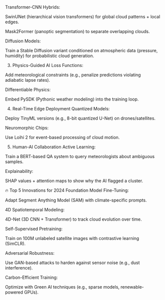 Transformer-CNN Hybrids:

SwinUNet (hierarchical vision transformers) for global cloud patterns + local edges.

Mask2Former (panoptic segmentation) to separate overlapping clouds.

Diffusion Models:

Train a Stable Diffusion variant conditioned on atmospheric data (pressure, humidity) for probabilistic cloud generation.

3. Physics-Guided AI
Loss Functions:

Add meteorological constraints (e.g., penalize predictions violating adiabatic lapse rates).

Differentiable Physics:

Embed PySDK (Pythonic weather modeling) into the training loop.

4. Real-Time Edge Deployment
Quantized Models:

Deploy TinyML versions (e.g., 8-bit quantized U-Net) on drones/satellites.

Neuromorphic Chips:

Use Loihi 2 for event-based processing of cloud motion.

5. Human-AI Collaboration
Active Learning:

Train a BERT-based QA system to query meteorologists about ambiguous samples.

Explainability:

SHAP values + attention maps to show why the AI flagged a cluster.

🔥 Top 5 Innovations for 2024
Foundation Model Fine-Tuning:

Adapt Segment Anything Model (SAM) with climate-specific prompts.

4D Spatiotemporal Modeling:

4D-Net (3D CNN + Transformer) to track cloud evolution over time.

Self-Supervised Pretraining:

Train on 100M unlabeled satellite images with contrastive learning (SimCLR).

Adversarial Robustness:

Use GAN-based attacks to harden against sensor noise (e.g., dust interference).

Carbon-Efficient Training:

Optimize with Green AI techniques (e.g., sparse models, renewable-powered GPUs).
